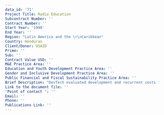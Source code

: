 ```yaml
---
data_id: '71'
Project Title: Radio Education
Subcontract Number: ''
Contract Number: ''
Start Year: '1990'
End Year: ''
Region: "Latin America and the \r\nCaribbean"
Country: Honduras
Client/Donor: USAID
Prime: ''
Sub: ''
Contract Value USD: ''
M&E Practice Area: ''
Education and Youth Development Practice Area: ''
Gender and Inclusive Development Practice Area: ''
Public Financial and Fiscal Sustainability Practice Area: ''
Brief Description: "DevTech evaluated development and recurrent costs for the Radio Mathematics Learning Project \"La Familia de los N��_meros\"\r\n in Honduras"
Link to the document file: ''
'Point of contact ': ''
Email: ''
Phone: ''
Publications Link: ''
---
```

